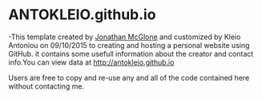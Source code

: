 # ANTOKLEIO.github.io
-This template created by [Jonathan McGlone](http://jmcglone.com) and customized by Kleio Antoniou on 09/10/2015  to creating and hosting a personal website using GitHub.  it contains some usefull information about the creator and contact info.You can view  data at <http://antokleio.github.io> 
 
 Users are free to copy and re-use any and all of the code contained here without contacting me.
